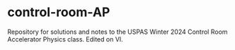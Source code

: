 # control-room-AP
Repository for solutions and notes to the USPAS Winter 2024 Control Room Accelerator Physics class. Edited on VI.
